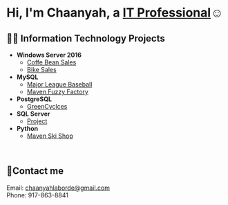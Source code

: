 <h1>Hi, I'm Chaanyah, a <a href="https://linkedin.com/in/claborde/">IT Professional</a>☺</h1>

<h2>👨‍💻 Information Technology Projects</h2>

- <b>Windows Server 2016</b>
  - [Coffe Bean Sales](https://github.com/clabordec/Coffee-Bean-Sales)
  - [Bike Sales](https://github.com/clabordec/Bike-Sales)
- <b>MySQL</b>
  - [Major League Baseball](https://github.com/clabordec/Major-League-Baseball)
  - [Maven Fuzzy Factory](https://github.com/clabordec/Maven-Fuzzy-Factory)
- <b>PostgreSQL</b>
  - [GreenCyclces](https://github.com/clabordec/Green-Cyclces)
- <b>SQL Server</b>
  - [Project]()
- <b>Python</b>
  - [Maven Ski Shop](https://github.com/clabordec/Maven-Ski-Shop)


<br>


<h2>🤳Contact me</h2>
Email: <a href="mailto:chaanyahlaborde@gmail.com" target="_blank">chaanyahlaborde@gmail.com</a> <br>
Phone: 917-863-8841
